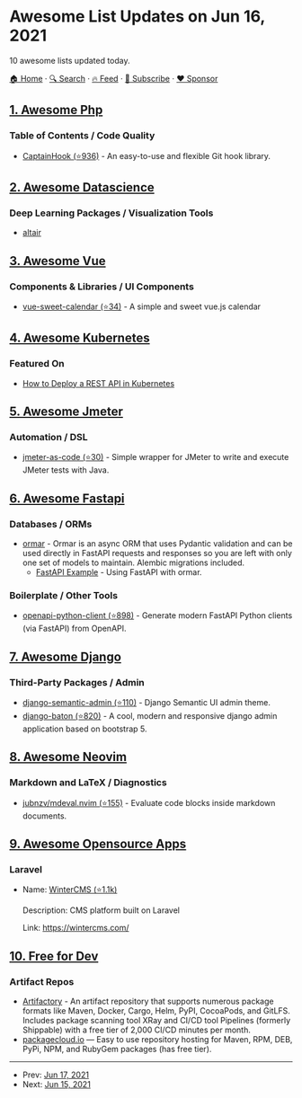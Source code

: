 # Awesome List Updates on Jun 16, 2021

10 awesome lists updated today.

[🏠 Home](/README.md) · [🔍 Search](https://www.trackawesomelist.com/search/) · [🔥 Feed](https://www.trackawesomelist.com/rss.xml) · [📮 Subscribe](https://trackawesomelist.us17.list-manage.com/subscribe?u=d2f0117aa829c83a63ec63c2f&id=36a103854c) · [❤️  Sponsor](https://github.com/sponsors/theowenyoung)



## [1. Awesome Php](/content/ziadoz/awesome-php/README.md)

### Table of Contents / Code Quality

*   [CaptainHook (⭐936)](https://github.com/captainhookphp/captainhook) - An easy-to-use and flexible Git hook library.

## [2. Awesome Datascience](/content/academic/awesome-datascience/README.md)

### Deep Learning Packages / Visualization Tools

*   [altair](https://altair-viz.github.io/)

## [3. Awesome Vue](/content/vuejs/awesome-vue/README.md)

### Components & Libraries / UI Components

*   [vue-sweet-calendar (⭐34)](https://github.com/maryayi/vue-sweet-calendar) - A simple and sweet vue.js calendar

## [4. Awesome Kubernetes](/content/ramitsurana/awesome-kubernetes/README.md)

### Featured On

*   [How to Deploy a REST API in Kubernetes](https://www.loginradius.com/blog/async/rest-api-kubernetes/)

## [5. Awesome Jmeter](/content/aliesbelik/awesome-jmeter/README.md)

### Automation / DSL

*   [jmeter-as-code (⭐30)](https://github.com/anasoid/jmeter-as-code) - Simple wrapper for JMeter to write and execute JMeter tests with Java.

## [6. Awesome Fastapi](/content/mjhea0/awesome-fastapi/README.md)

### Databases / ORMs

*   [ormar](https://collerek.github.io/ormar/) - Ormar is an async ORM that uses Pydantic validation and can be used directly in FastAPI requests and responses so you are left with only one set of models to maintain. Alembic migrations included.
    *   [FastAPI Example](https://collerek.github.io/ormar/fastapi/) - Using FastAPI with ormar.

### Boilerplate / Other Tools

*   [openapi-python-client (⭐898)](https://github.com/openapi-generators/openapi-python-client) - Generate modern FastAPI Python clients (via FastAPI) from OpenAPI.

## [7. Awesome Django](/content/wsvincent/awesome-django/README.md)

### Third-Party Packages / Admin

*   [django-semantic-admin (⭐110)](https://github.com/globophobe/django-semantic-admin) - Django Semantic UI admin theme.
*   [django-baton (⭐820)](https://github.com/otto-torino/django-baton) - A cool, modern and responsive django admin application based on bootstrap 5.

## [8. Awesome Neovim](/content/rockerBOO/awesome-neovim/README.md)

### Markdown and LaTeX / Diagnostics

*   [jubnzv/mdeval.nvim (⭐155)](https://github.com/jubnzv/mdeval.nvim) - Evaluate code blocks inside markdown documents.

## [9. Awesome Opensource Apps](/content/unicodeveloper/awesome-opensource-apps/README.md)

### Laravel

- Name: [WinterCMS (⭐1.1k)](https://github.com/wintercms/winter)

  Description: CMS platform built on Laravel

  Link: <https://wintercms.com/>



## [10. Free for Dev](/content/ripienaar/free-for-dev/README.md)

### Artifact Repos

*   [Artifactory](https://jfrog.com/start-free/) - An artifact repository that supports numerous package formats like Maven, Docker, Cargo, Helm, PyPI, CocoaPods, and GitLFS. Includes package scanning tool XRay and CI/CD tool Pipelines (formerly Shippable) with a free tier of 2,000 CI/CD minutes per month.
*   [packagecloud.io](https://packagecloud.io/users/new?plan=free_usage_plan) — Easy to use repository hosting for Maven, RPM, DEB, PyPi, NPM, and RubyGem packages (has free tier).

---

- Prev: [Jun 17, 2021](/content/2021/06/17/README.md)
- Next: [Jun 15, 2021](/content/2021/06/15/README.md)